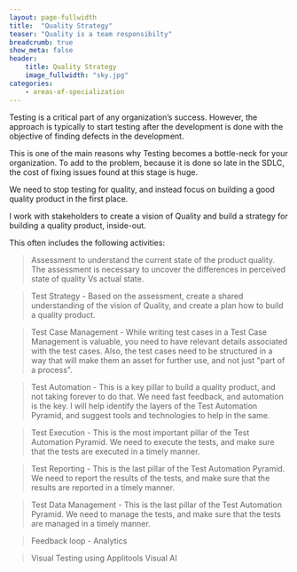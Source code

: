 ```yaml
---
layout: page-fullwidth
title:  "Quality Strategy"
teaser: "Quality is a team responsibilty"
breadcrumb: true
show_meta: false
header:
    title: Quality Strategy
    image_fullwidth: "sky.jpg"
categories:
    - areas-of-specialization
---
```


Testing is a critical part of any organization’s success. However, the approach  is typically to start testing after the development is done with the objective of finding defects in the development.

This is one of the main reasons why Testing becomes a bottle-neck for your organization. To add to the problem, because it is done so late in the SDLC, the cost of fixing issues found at this stage is huge.

We need to stop testing for quality, and instead focus on building a good quality product in the first place.

I work with stakeholders to create a vision of Quality and build a strategy for building a quality product, inside-out.

This often includes the following activities:
> Assessment to understand the current state of the product quality. The assessment is necessary to uncover the differences in perceived state of quality Vs actual state.

> Test Strategy - Based on the assessment, create a shared understanding of the vision of Quality, and create a plan how to build a quality product.

> Test Case Management - While writing test cases in a Test Case Management is valuable, you need to have relevant details associated with the test cases. Also, the test cases need to be structured in a way that will make them an asset for further use, and not just "part of a process".

> Test Automation - This is a key pillar to build a quality product, and not taking forever to do that. We need fast feedback, and automation is the key. I will help identify the layers of the Test Automation Pyramid, and suggest tools and technologies to help in the same.

> Test Execution - This is the most important pillar of the Test Automation Pyramid. We need to execute the tests, and make sure that the tests are executed in a timely manner.

> Test Reporting - This is the last pillar of the Test Automation Pyramid. We need to report the results of the tests, and make sure that the results are reported in a timely manner.

> Test Data Management - This is the last pillar of the Test Automation Pyramid. We need to manage the tests, and make sure that the tests are managed in a timely manner.

> Feedback loop - Analytics

> Visual Testing using Applitools Visual AI